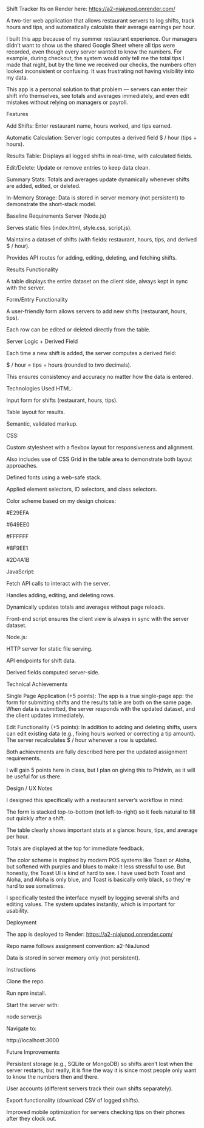 Shift Tracker
Its on Render here: https://a2-niajunod.onrender.com/

A two-tier web application that allows restaurant servers to log shifts, track hours and tips, and automatically calculate their average earnings per hour.

I built this app because of my summer restaurant experience. Our managers didn’t want to show us the shared Google Sheet where all tips were recorded, even though every server wanted to know the numbers. For example, during checkout, the system would only tell me the total tips I made that night, but by the time we received our checks, the numbers often looked inconsistent or confusing. It was frustrating not having visibility into my data.

This app is a personal solution to that problem — servers can enter their shift info themselves, see totals and averages immediately, and even edit mistakes without relying on managers or payroll.

Features

Add Shifts: Enter restaurant name, hours worked, and tips earned.

Automatic Calculation: Server logic computes a derived field $ / hour (tips ÷ hours).

Results Table: Displays all logged shifts in real-time, with calculated fields.

Edit/Delete: Update or remove entries to keep data clean.

Summary Stats: Totals and averages update dynamically whenever shifts are added, edited, or deleted.

In-Memory Storage: Data is stored in server memory (not persistent) to demonstrate the short-stack model.

Baseline Requirements
Server (Node.js)

Serves static files (index.html, style.css, script.js).

Maintains a dataset of shifts (with fields: restaurant, hours, tips, and derived $ / hour).

Provides API routes for adding, editing, deleting, and fetching shifts.

Results Functionality

A table displays the entire dataset on the client side, always kept in sync with the server.

Form/Entry Functionality

A user-friendly form allows servers to add new shifts (restaurant, hours, tips).

Each row can be edited or deleted directly from the table.

Server Logic + Derived Field

Each time a new shift is added, the server computes a derived field:

$ / hour = tips ÷ hours (rounded to two decimals).

This ensures consistency and accuracy no matter how the data is entered.

Technologies Used
HTML:

Input form for shifts (restaurant, hours, tips).

Table layout for results.

Semantic, validated markup.

CSS:

Custom stylesheet with a flexbox layout for responsiveness and alignment.

Also includes use of CSS Grid in the table area to demonstrate both layout approaches.

Defined fonts using a web-safe stack.

Applied element selectors, ID selectors, and class selectors.

Color scheme based on my design choices:

#E29EFA

#649EE0

#FFFFFF

#8F9EE1

#2D4A1B

JavaScript:

Fetch API calls to interact with the server.

Handles adding, editing, and deleting rows.

Dynamically updates totals and averages without page reloads.

Front-end script ensures the client view is always in sync with the server dataset.

Node.js:

HTTP server for static file serving.

API endpoints for shift data.

Derived fields computed server-side.

Technical Achievements

Single Page Application (+5 points): The app is a true single-page app: the form for submitting shifts and the results table are both on the same page. When data is submitted, the server responds with the updated dataset, and the client updates immediately.

Edit Functionality (+5 points): In addition to adding and deleting shifts, users can edit existing data (e.g., fixing hours worked or correcting a tip amount). The server recalculates $ / hour whenever a row is updated.

Both achievements are fully described here per the updated assignment requirements.

I will gain 5 points here in class, but I plan on giving this to Pridwin, as it will be useful for us there.

Design / UX Notes

I designed this specifically with a restaurant server’s workflow in mind:

The form is stacked top-to-bottom (not left-to-right) so it feels natural to fill out quickly after a shift.

The table clearly shows important stats at a glance: hours, tips, and average per hour.

Totals are displayed at the top for immediate feedback.

The color scheme is inspired by modern POS systems like Toast or Aloha, but softened with purples and blues to make it less stressful to use. But honestly, the Toast UI is kind of hard to see. I have used both Toast and Aloha, and Aloha is only blue, and Toast is basically only black, so they're hard to see sometimes.

I specifically tested the interface myself by logging several shifts and editing values. The system updates instantly, which is important for usability.

Deployment

The app is deployed to Render: https://a2-niajunod.onrender.com/

Repo name follows assignment convention: a2-NiaJunod

Data is stored in server memory only (not persistent).

Instructions

Clone the repo.

Run npm install.

Start the server with:

node server.js


Navigate to:

http://localhost:3000

Future Improvements

Persistent storage (e.g., SQLite or MongoDB) so shifts aren’t lost when the server restarts, but really, it is fine the way it is since most people only want to know the numbers then and there.

User accounts (different servers track their own shifts separately).

Export functionality (download CSV of logged shifts).

Improved mobile optimization for servers checking tips on their phones after they clock out.
